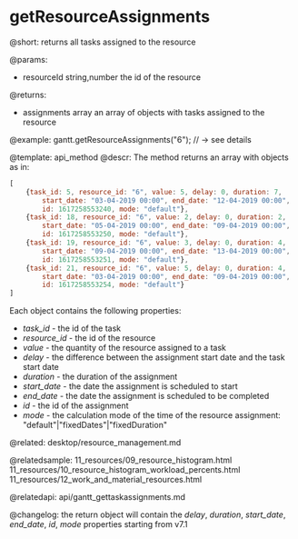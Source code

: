 getResourceAssignments
=============

@short:
	returns all tasks assigned to the resource

@params:
- resourceId		string,number		the id of the resource


@returns:
- assignments		array		an array of objects with tasks assigned to the resource


@example:
gantt.getResourceAssignments("6"); // -> see details



@template:	api_method
@descr:
The method returns an array with objects as in:

~~~js
[ 
	{task_id: 5, resource_id: "6", value: 5, delay: 0, duration: 7, 
		start_date: "03-04-2019 00:00", end_date: "12-04-2019 00:00", 
		id: 1617258553240, mode: "default"},
	{task_id: 18, resource_id: "6", value: 2, delay: 0, duration: 2, 
		start_date: "05-04-2019 00:00", end_date: "09-04-2019 00:00", 
		id: 1617258553250, mode: "default"},
	{task_id: 19, resource_id: "6", value: 3, delay: 0, duration: 4, 
		start_date: "09-04-2019 00:00", end_date: "13-04-2019 00:00", 
		id: 1617258553251, mode: "default"},
	{task_id: 21, resource_id: "6", value: 5, delay: 0, duration: 4, 
		start_date: "03-04-2019 00:00", end_date: "09-04-2019 00:00", 
		id: 1617258553254, mode: "default"}
]
~~~

Each object contains the following properties:

- *task_id* - the id of the task
- *resource_id* - the id of the resource
- *value* - the quantity of the resource assigned to a task
- *delay* - the difference between the assignment start date and the task start date
- *duration* - the duration of the assignment
- *start_date* - the date the assignment is scheduled to start
- *end_date* - the date the assignment is scheduled to be completed
- *id* - the id of the assignment
- *mode* - the calculation mode of the time of the resource assignment: "default"|"fixedDates"|"fixedDuration"


@related:
desktop/resource_management.md

@relatedsample:
11_resources/09_resource_histogram.html
11_resources/10_resource_histogram_workload_percents.html
11_resources/12_work_and_material_resources.html

@relatedapi: api/gantt_gettaskassignments.md

@changelog: the return object will contain the *delay*, *duration*, *start_date*, *end_date*, *id*, *mode* properties starting from v7.1